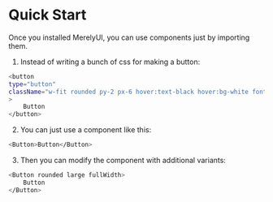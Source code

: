 # Quick Start

Once you installed MerelyUI, you can use components just by importing them.

1. Instead of writing a bunch of css for making a button:
```bash
<button
type="button"
className="w-fit rounded py-2 px-6 hover:text-black hover:bg-white font-medium text-center text-sm text-white border border-white focus:ring focus:ring-blue-500 focus:outline-none scale-100 active:scale-95 transition-all ease-in duration-300 disabled:text-zinc-400 disabled:border-zinc-300 disabled:shadow-none disabled:cursor-not-allowed"
>
    Button
</button>
```

2. You can just use a component like this:
```bash
<Button>Button</Button>
```

3. Then you can modify the component with additional variants:

```bash
<Button rounded large fullWidth>
    Button
</Button>
```
